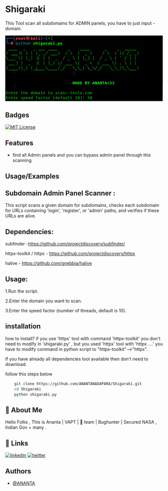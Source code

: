 
# Shigaraki
This Tool scan all subdomains for ADMIN panels, you have to just input - domain.

![Logo](https://raw.githubusercontent.com/ANANTANADAPARA/Shigaraki/main/image.png)


## Badges


[![MIT License](https://img.shields.io/badge/License-MIT-green.svg)](https://choosealicense.com/licenses/mit/)


## Features

- find all Admin panels and  you can bypass admin panel through this scanning 



## Usage/Examples

## Subdomain Admin Panel Scanner :

This script scans a given domain for subdomains, checks each subdomain for URLs containing 'login', 'register', or 'admin' paths, and verifies if these URLs are alive.

## Dependencies:

subfinder -https://github.com/projectdiscovery/subfinder/

httpx-toolkit / httpx - https://github.com/projectdiscovery/httpx

halive - https://github.com/gnebbia/halive

## Usage:

1.Run the script.

2.Enter the domain you want to scan.

3.Enter the speed factor (number of threads, default is 10).

## installation

how to install? if you use 'httpx' tool with command 'httpx-toolkit' you don't need to modify in 'shigaraki.py' , but you used 'httpx' tool with 'httpx ....' you have to modify command in python script to "httpx-toolkit"-->"httpx".

If you have already all dependencies tool available then don't need to download.


follow this steps below

```bash
    git clone https://github.com/ANANTANADAPARA/Shigaraki.git
    cd Shigaraki
    python shigaraki.py
```
    
## 🚀 About Me
Hello Folks , This is Ananta | VAPT | 💜 team | Bughunter | Secured NASA , Indian Gov + many .


## 🔗 Links

[![linkedin](https://img.shields.io/badge/linkedin-0A66C2?style=for-the-badge&logo=linkedin&logoColor=white)](https://www.linkedin.com/in/ananta-nadapara-9b1235268/)
[![twitter](https://img.shields.io/badge/twitter-1DA1F2?style=for-the-badge&logo=twitter&logoColor=white)](https://x.com/ANadapara)


## Authors

- [@ANANTA](https://www.github.com/ANANTANADAPARA)

